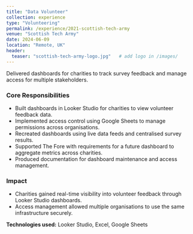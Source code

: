 ```yaml
---
title: "Data Volunteer"
collection: experience
type: "Volunteering"
permalink: /experience/2021-scottish-tech-army
venue: "Scottish Tech Army"
date: 2024-06-09
location: "Remote, UK"
header:
  teaser: "scottish-tech-army-logo.jpg"   # add logo in /images/
---
```


Delivered dashboards for charities to track survey feedback and manage access for multiple stakeholders.  

### Core Responsibilities  
- Built dashboards in Looker Studio for charities to view volunteer feedback data.  
- Implemented access control using Google Sheets to manage permissions across organisations.  
- Recreated dashboards using live data feeds and centralised survey results.  
- Supported The Fore with requirements for a future dashboard to aggregate metrics across charities.  
- Produced documentation for dashboard maintenance and access management.  

### Impact  
- Charities gained real-time visibility into volunteer feedback through Looker Studio dashboards.  
- Access management allowed multiple organisations to use the same infrastructure securely.  

**Technologies used:** Looker Studio, Excel, Google Sheets  
